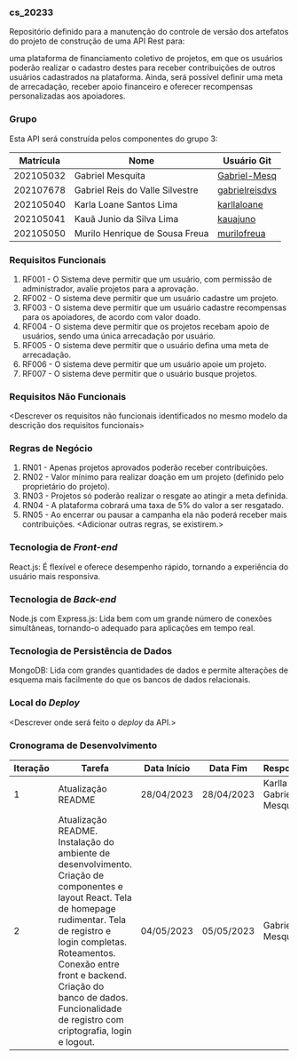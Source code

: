 ### cs_20233
Repositório definido para a manutenção do controle de versão dos artefatos do projeto de construção de uma API Rest para:

uma plataforma de financiamento coletivo de projetos, em que os usuários poderão realizar o cadastro destes para receber contribuições de outros usuários cadastrados na plataforma. Ainda, será possível definir uma meta de arrecadação, receber apoio financeiro e oferecer recompensas personalizadas aos apoiadores.

### Grupo
Esta API será construída pelos componentes do grupo 3:

|Matrícula|Nome|Usuário Git|
|---|---|---|
|202105032|Gabriel Mesquita|[Gabriel-Mesq](https://github.com/Gabriel-Mesq)|
|202107678|Gabriel Reis do Valle Silvestre|[gabrielreisdvs](https://github.com/gabrielreisdvs)|
|202105040|Karla Loane Santos Lima|[karllaloane](https://github.com/karllaloane)|
|202105041|Kauã Junio da Silva Lima|[kauajuno](https://github.com/kauajuno)|
|202105050|Murilo Henrique de Sousa Freua|[murilofreua](https://github.com/murilofreua)|

### Requisitos Funcionais
1. RF001 - O Sistema deve permitir que um usuário, com permissão de administrador, avalie projetos para a aprovação.
2. RF002 - O sistema deve permitir que um usuário cadastre um projeto.
3. RF003 - O sistema deve permitir que um usuário cadastre recompensas para os apoiadores, de acordo com valor doado.
4. RF004 - O sistema deve permitir que os projetos recebam apoio de usuários, sendo uma única arrecadação por usuário.
5. RF005 - O sistema deve permitir que o usuário defina uma meta de arrecadação.
6. RF006 - O sistema deve permitir que um usuário apoie um projeto.
7. RF007 - O sistema deve permitir que o usuário busque projetos.

### Requisitos Não Funcionais
<Descrever os requisitos não funcionais identificados no mesmo modelo da descrição dos requisitos funcionais>

### Regras de Negócio
1. RN01 - Apenas projetos aprovados poderão receber contribuições.
2. RN02 - Valor mínimo para realizar doação em um projeto (definido pelo proprietário do projeto).
3. RN03 - Projetos só poderão realizar o resgate ao atingir a meta definida.
4. RN04 - A plataforma cobrará uma taxa de 5% do valor a ser resgatado.
5. RN05 - Ao encerrar ou pausar a campanha ela não poderá receber mais contribuições.
<Adicionar outras regras, se existirem.>

### Tecnologia de _Front-end_
React.js: É flexível e oferece desempenho rápido, tornando a experiência do usuário mais responsiva.

### Tecnologia de _Back-end_
Node.js com Express.js: Lida bem com um grande número de conexões simultâneas, tornando-o adequado para aplicações em tempo real.

### Tecnologia de Persistência de Dados
MongoDB: Lida com grandes quantidades de dados e permite alterações de esquema mais facilmente do que os bancos de dados relacionais.

### Local do _Deploy_
<Descrever onde será feito o _deploy_ da API.>

### Cronograma de Desenvolvimento

|Iteração|Tarefa|Data Início|Data Fim|Responsável|Situação|
|---|---|---|---|---|---|
|1|Atualização README|28/04/2023|28/04/2023|Karlla && Gabriel Mesquita|Concluído|
|2|Atualização README. Instalação do ambiente de desenvolvimento. Criação de componentes e layout React. Tela de homepage rudimentar. Tela de registro e login completas. Roteamentos. Conexão entre front e backend. Criação do banco de dados. Funcionalidade de registro com criptografia, login e logout.|04/05/2023|05/05/2023|Gabriel Mesquita|Concluído|
